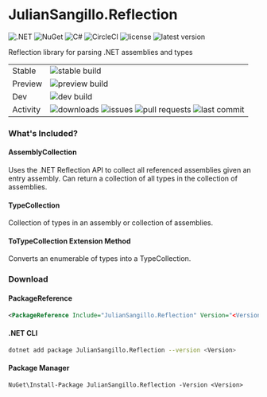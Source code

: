 # JulianSangillo.Reflection

![.NET](https://img.shields.io/badge/.NET-512BD4?style=plastic&logo=dotnet&logoColor=white)
![NuGet](https://img.shields.io/badge/NuGet-004880?style=plastic&logo=nuget&logoColor=white)
![C#](https://img.shields.io/badge/C%23-239120?style=plastic&logo=c-sharp&logoColor=white)
![CircleCI](https://img.shields.io/badge/circleci-343434?style=plastic&logo=circleci&logoColor=white)
![license](https://img.shields.io/github/license/juliansangillo/Reflection?color=blue&style=plastic)
![latest version](https://img.shields.io/github/v/tag/juliansangillo/Reflection?label=latest&sort=semver&style=plastic)

Reflection library for parsing .NET assemblies and types

|          |                                                                                                                                                                                                                                                                                                                                                                                               |
|----------|-----------------------------------------------------------------------------------------------------------------------------------------------------------------------------------------------------------------------------------------------------------------------------------------------------------------------------------------------------------------------------------------------|
| Stable   | ![stable build]( https://img.shields.io/circleci/build/github/juliansangillo/Reflection/main?style=plastic)                                                                                                                                                                                                                                                                                   |
| Preview  | ![preview build]( https://img.shields.io/circleci/build/github/juliansangillo/Reflection/preview?style=plastic)                                                                                                                                                                                                                                                                               |
| Dev      | ![dev build]( https://img.shields.io/circleci/build/github/juliansangillo/Reflection/dev?&style=plastic)                                                                                                                                                                                                                                                                                      |
| Activity | ![ downloads]( https://img.shields.io/nuget/dt/JulianSangillo.Reflection?style=plastic )  ![issues]( https://img.shields.io/github/issues/juliansangillo/Reflection?style=plastic ) ![pull requests](https://img.shields.io/github/issues-pr/juliansangillo/Reflection?style=plastic)  ![last commit]( https://img.shields.io/github/last-commit/juliansangillo/Reflection/dev?style=plastic) |

### What's Included?

#### AssemblyCollection

Uses the .NET Reflection API to collect all referenced assemblies given an entry assembly. Can return a collection of
all types in the collection of assemblies.

#### TypeCollection

Collection of types in an assembly or collection of assemblies.

#### ToTypeCollection Extension Method

Converts an enumerable of types into a TypeCollection.

### Download

#### PackageReference

```xml
<PackageReference Include="JulianSangillo.Reflection" Version="<Version>" />
```

#### .NET CLI

```bash
dotnet add package JulianSangillo.Reflection --version <Version>
```

#### Package Manager

```
NuGet\Install-Package JulianSangillo.Reflection -Version <Version>
```
